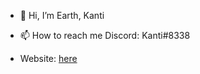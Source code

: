 - 👋 Hi, I’m Earth, Kanti
- 📫 How to reach me Discord: Kanti#8338

- Website: <a href="https://kanti.tk">here</a>

<!---
kcnti/kcnti is a ✨ special ✨ repository because its `README.md` (this file) appears on your GitHub profile.
You can click the Preview link to take a look at your changes.
--->
